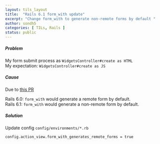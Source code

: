 ```yaml
---
layout: tils_layout
title:  "Rails 6.1 form_with update"
excerpt: "Change form_with to generate non-remote forms by default "
author: sondh5
categories: [ TILs, Rails ]
status: public
---
```


##### Problem

My form submit process as `WidgetsController#create as HTML` <br />
My expectation: `WidgetsController#create as JS`

##### Cause

Due to  [this PR](https://github.com/rails/rails/pull/40708)

Rails 6.0: `form_with` would generate a remote form by default.<br />
Rails 6.1: `form_with` would generate a non-remote form by default.

##### Solution

Update config `config/environments/*.rb`
```
config.action_view.form_with_generates_remote_forms = true
```
